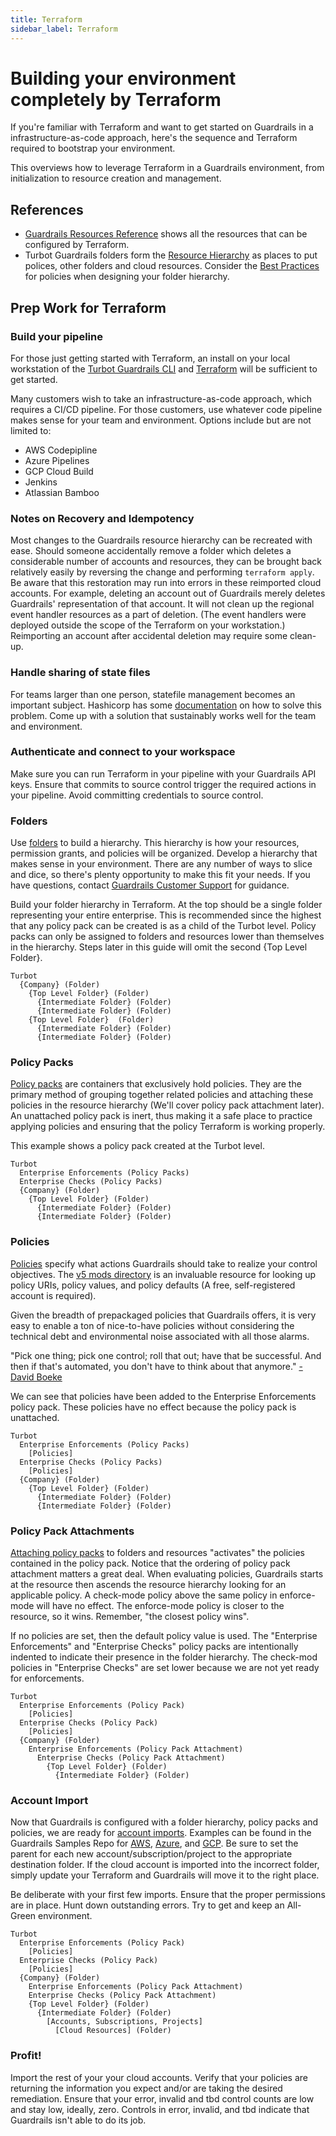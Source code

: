 ```yaml
---
title: Terraform
sidebar_label: Terraform
---
```


# Building your environment completely by Terraform

If you're familiar with Terraform and want to get started on Guardrails in a infrastructure-as-code approach, here's the sequence and Terraform required to bootstrap your environment.

This overviews how to leverage Terraform in a Guardrails environment, from initialization to resource creation and management.

## References

- [Guardrails Resources Reference](https://www.terraform.io/docs/providers/turbot/index.html) shows all the resources that can be configured by Terraform.
- Turbot Guardrails folders form the [Resource Hierarchy](concepts/resources/hierarchy) as places to put polices, other folders and cloud resources. Consider the [Best Practices](guides/managing-policies#best-practices) for policies when designing your folder hierarchy.

## Prep Work for Terraform

### Build your pipeline

For those just getting started with Terraform, an install on your local workstation of the [Turbot Guardrails CLI](7-minute-labs/cli) and [Terraform](7-minute-labs/terraform) will be sufficient to get started.

Many customers wish to take an infrastructure-as-code approach, which requires a CI/CD pipeline. For those customers, use whatever code pipeline makes sense for your team and environment. Options include but are not limited to:

- AWS Codepipline
- Azure Pipelines
- GCP Cloud Build
- Jenkins
- Atlassian Bamboo

### Notes on Recovery and Idempotency

Most changes to the Guardrails resource hierarchy can be recreated with ease. Should someone accidentally remove a folder which deletes a considerable number of accounts and resources, they can be brought back relatively easily by reversing the change and performing `terraform apply`. Be aware that this restoration may run into errors in these reimported cloud accounts. For example, deleting an account out of Guardrails merely deletes Guardrails' representation of that account. It will not clean up the regional event handler resources as a part of deletion. (The event handlers were deployed outside the scope of the Terraform on your workstation.) Reimporting an account after accidental deletion may require some clean-up.

### Handle sharing of state files

For teams larger than one person, statefile management becomes an important subject. Hashicorp has some [documentation](https://www.terraform.io/docs/state/remote.html) on how to solve this problem. Come up with a solution that sustainably works well for the team and environment.

### Authenticate and connect to your workspace

Make sure you can run Terraform in your pipeline with your Guardrails API keys. Ensure that commits to source control trigger the required actions in your pipeline. Avoid committing credentials to source control.

### Folders

Use [folders](https://www.terraform.io/docs/providers/turbot/r/folder.html) to build a hierarchy. This hierarchy is how your resources, permission grants, and policies will be organized. Develop a hierarchy that makes sense in your environment. There are any number of ways to slice and dice, so there's plenty opportunity to make this fit your needs. If you have questions, contact [Guardrails Customer Support](mailto:help@turbot.com) for guidance.

Build your folder hierarchy in Terraform. At the top should be a single folder representing your entire enterprise. This is recommended since the highest that any policy pack can be created is as a child of the Turbot level. Policy packs can only be assigned to folders and resources lower than themselves in the hierarchy. Steps later in this guide will omit the second {Top Level Folder}.

```
Turbot
  {Company} (Folder)
    {Top Level Folder} (Folder)
      {Intermediate Folder} (Folder)
      {Intermediate Folder} (Folder)
    {Top Level Folder}  (Folder)
      {Intermediate Folder} (Folder)
      {Intermediate Folder} (Folder)
```

### Policy Packs

[Policy packs](https://www.terraform.io/docs/providers/turbot/r/policy_pack.html) are containers that exclusively hold policies. They are the primary method of grouping together related policies and attaching these policies in the resource hierarchy (We'll cover policy pack attachment later). An unattached policy pack is inert, thus making it a safe place to practice applying policies and ensuring that the policy Terraform is working properly.

This example shows a policy pack created at the Turbot level.

```
Turbot
  Enterprise Enforcements (Policy Packs)
  Enterprise Checks (Policy Packs)
  {Company} (Folder)
    {Top Level Folder} (Folder)
      {Intermediate Folder} (Folder)
      {Intermediate Folder} (Folder)
```

### Policies

[Policies](https://www.terraform.io/docs/providers/turbot/r/policy_setting.html) specify what actions Guardrails should take to realize your control objectives. The [v5 mods directory](mods/) is an invaluable resource for looking up policy URIs, policy values, and policy defaults (A free, self-registered account is required).

Given the breadth of prepackaged policies that Guardrails offers, it is very easy to enable a ton of nice-to-have policies without considering the technical debt and environmental noise associated with all those alarms.

"Pick one thing; pick one control; roll that out; have that be successful. And then if that's automated, you don't have to think about that anymore." [-David Boeke](https://turbot.com/guardrails/blog/2020/06/screaminginthecloud)

We can see that policies have been added to the Enterprise Enforcements policy pack. These policies have no effect because the policy pack is unattached.

```
Turbot
  Enterprise Enforcements (Policy Packs)
    [Policies]
  Enterprise Checks (Policy Packs)
    [Policies]
  {Company} (Folder)
    {Top Level Folder} (Folder)
      {Intermediate Folder} (Folder)
      {Intermediate Folder} (Folder)
```

### Policy Pack Attachments

[Attaching policy packs](https://registry.terraform.io/providers/turbot/turbot/latest/docs/resources/policy_pack_attachment) to folders and resources "activates" the policies contained in the policy pack. Notice that the ordering of policy pack attachment matters a great deal. When evaluating policies, Guardrails starts at the resource then ascends the resource hierarchy looking for an applicable policy. A check-mode policy above the same policy in enforce-mode will have no effect. The enforce-mode policy is closer to the resource, so it wins. Remember, "the closest policy wins".

If no policies are set, then the default policy value is used. The "Enterprise Enforcements" and "Enterprise Checks" policy packs are intentionally indented to indicate their presence in the folder hierarchy. The check-mod policies in "Enterprise Checks" are set lower because we are not yet ready for enforcements.

```
Turbot
  Enterprise Enforcements (Policy Pack)
    [Policies]
  Enterprise Checks (Policy Pack)
    [Policies]
  {Company} (Folder)
    Enterprise Enforcements (Policy Pack Attachment)
      Enterprise Checks (Policy Pack Attachment)
        {Top Level Folder} (Folder)
          {Intermediate Folder} (Folder)
```

### Account Import

Now that Guardrails is configured with a folder hierarchy, policy packs and policies, we are ready for [account imports](https://www.terraform.io/docs/providers/turbot/r/resource.html).
Examples can be found in the Guardrails Samples Repo for [AWS](https://github.com/turbot/guardrails-samples/tree/main/baselines/aws/aws_account_import), [Azure](https://github.com/turbot/guardrails-samples/tree/main/baselines/azure/azure_sub_import), and [GCP](https://github.com/turbot/guardrails-samples/tree/main/baselines/gcp/gcp_project_import). Be sure to set the parent for each new account/subscription/project to the appropriate destination folder. If the cloud account is imported into the incorrect folder, simply update your Terraform and Guardrails will move it to the right place.

Be deliberate with your first few imports. Ensure that the proper permissions are in place. Hunt down outstanding errors. Try to get and keep an All-Green environment.

```
Turbot
  Enterprise Enforcements (Policy Pack)
    [Policies]
  Enterprise Checks (Policy Pack)
    [Policies]
  {Company} (Folder)
    Enterprise Enforcements (Policy Pack Attachment)
    Enterprise Checks (Policy Pack Attachment)
    {Top Level Folder} (Folder)
      {Intermediate Folder} (Folder)
        [Accounts, Subscriptions, Projects]
          [Cloud Resources] (Folder)
```

### Profit!

Import the rest of your your cloud accounts. Verify that your policies are returning the information you expect and/or are taking the desired remediation. Ensure that your error, invalid and tbd control counts are low and stay low, ideally, zero. Controls in error, invalid, and tbd indicate that Guardrails isn't able to do its job.
